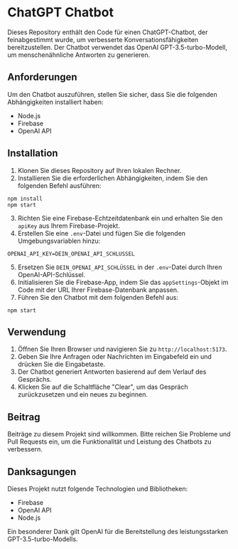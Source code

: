 # ChatGPT Chatbot

Dieses Repository enthält den Code für einen ChatGPT-Chatbot, der feinabgestimmt wurde, um verbesserte Konversationsfähigkeiten bereitzustellen. Der Chatbot verwendet das OpenAI GPT-3.5-turbo-Modell, um menschenähnliche Antworten zu generieren.

## Anforderungen

Um den Chatbot auszuführen, stellen Sie sicher, dass Sie die folgenden Abhängigkeiten installiert haben:

- Node.js
- Firebase
- OpenAI API

## Installation

1. Klonen Sie dieses Repository auf Ihren lokalen Rechner.
2. Installieren Sie die erforderlichen Abhängigkeiten, indem Sie den folgenden Befehl ausführen:

```shell
npm install
npm start
```

3. Richten Sie eine Firebase-Echtzeitdatenbank ein und erhalten Sie den `apiKey` aus Ihrem Firebase-Projekt.
4. Erstellen Sie eine `.env`-Datei und fügen Sie die folgenden Umgebungsvariablen hinzu:

```
OPENAI_API_KEY=DEIN_OPENAI_API_SCHLÜSSEL
```

5. Ersetzen Sie `DEIN_OPENAI_API_SCHLÜSSEL` in der `.env`-Datei durch Ihren OpenAI-API-Schlüssel.
6. Initialisieren Sie die Firebase-App, indem Sie das `appSettings`-Objekt im Code mit der URL Ihrer Firebase-Datenbank anpassen.
7. Führen Sie den Chatbot mit dem folgenden Befehl aus:

```shell
npm start
```

## Verwendung

1. Öffnen Sie Ihren Browser und navigieren Sie zu `http://localhost:5173`.
2. Geben Sie Ihre Anfragen oder Nachrichten im Eingabefeld ein und drücken Sie die Eingabetaste.
3. Der Chatbot generiert Antworten basierend auf dem Verlauf des Gesprächs.
4. Klicken Sie auf die Schaltfläche "Clear", um das Gespräch zurückzusetzen und ein neues zu beginnen.

## Beitrag

Beiträge zu diesem Projekt sind willkommen. Bitte reichen Sie Probleme und Pull Requests ein, um die Funktionalität und Leistung des Chatbots zu verbessern.


## Danksagungen

Dieses Projekt nutzt folgende Technologien und Bibliotheken:

- Firebase
- OpenAI API
- Node.js

Ein besonderer Dank gilt OpenAI für die Bereitstellung des leistungsstarken GPT-3.5-turbo-Modells.
